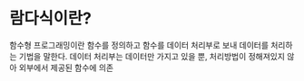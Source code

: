 # 람다식이란?

함수형 프로그래밍이란 함수를 정의하고 함수를 데이터 처리부로 보내 데이터를 처리하는 기법을 말한다.
데이터 처리부는 데이터만 가지고 있을 뿐, 처리방법이 정해져있지 않아 외부에서 제공된 함수에 의존